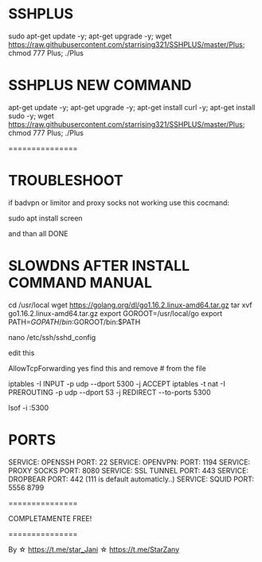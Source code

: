 # SSHPLUS

sudo apt-get update -y; apt-get upgrade -y; wget https://raw.githubusercontent.com/starrising321/SSHPLUS/master/Plus; chmod 777 Plus; ./Plus


# SSHPLUS NEW COMMAND

apt-get update -y; apt-get upgrade -y; apt-get install curl -y; apt-get install sudo -y; wget https://raw.githubusercontent.com/starrising321/SSHPLUS/master/Plus; chmod 777 Plus; ./Plus

===============
# TROUBLESHOOT

if badvpn or limitor and proxy socks not working use this cocmand:

sudo apt install screen

and than all DONE

# SLOWDNS AFTER INSTALL COMMAND MANUAL

cd /usr/local 
wget https://golang.org/dl/go1.16.2.linux-amd64.tar.gz 
tar xvf go1.16.2.linux-amd64.tar.gz 
export GOROOT=/usr/local/go 
export PATH=$GOPATH/bin:$GOROOT/bin:$PATH



nano /etc/ssh/sshd_config 

edit this

AllowTcpForwarding yes     find this and remove # from the file

iptables -I INPUT -p udp --dport 5300 -j ACCEPT 
iptables -t nat -I PREROUTING -p udp --dport 53 -j REDIRECT --to-ports 5300

lsof -i :5300

# PORTS

SERVICE: OPENSSH PORT: 22
SERVICE: OPENVPN: PORT: 1194
SERVICE: PROXY SOCKS PORT: 8080
SERVICE: SSL TUNNEL PORT: 443
SERVICE: DROPBEAR PORT: 442 (111 is default automaticly..)
SERVICE: SQUID PORT: 5556 8799

===============

COMPLETAMENTE FREE! 

===============

By ☆ https://t.me/star_Jani ☆ https://t.me/StarZany
